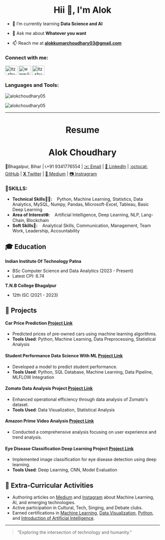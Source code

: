<h1 align="center">Hii 👋, I'm Alok</h1>

- 🌱 I’m currently learning **Data Science and AI**

- 💬 Ask me about **Whatever you want**

- 📫 Reach me at **alokkumarchoudhary03@gmail.com**

<h3 align="left">Connect with me:</h3>
<a href="https://x.com/AlokChoudh78331?t=8zuH3jMz6KGa29bGpbuBzg&s=08" target="blank"><img align="center" src="https://raw.githubusercontent.com/rahuldkjain/github-profile-readme-generator/master/src/images/icons/Social/twitter.svg" alt="itz_shu6h" height="30" width="40" /></a>
<a href="https://linkedin.com/in/alok-choudhary9341776554/" target="blank"><img align="center" src="https://raw.githubusercontent.com/rahuldkjain/github-profile-readme-generator/master/src/images/icons/Social/linked-in-alt.svg" alt="www.linkedin.com/in/shubham-kumar-gupta-00a929280" height="30" width="40" /></a>
<a href="https://www.instagram.com/alokchoudhary__1?igsh=Z3dlcmJndHNvaHJw" target="blank"><img align="center" src="https://raw.githubusercontent.com/rahuldkjain/github-profile-readme-generator/master/src/images/icons/Social/instagram.svg" alt="itz_shu6h" height="30" width="40" /></a>

<h3 align="left">Languages and Tools:</h3>
<p><img align="center" src="https://github-readme-stats.vercel.app/api/top-langs?username=alokchoudhary05&show_icons=true&locale=en&layout=compact" alt="alokchoudhary05" /></p>

<p><img align="center" src="https://github-readme-streak-stats.herokuapp.com/?user=alokchoudhary05&" alt="alokchoudhary05" /></p>

-----------------------------------------------------------------------------------------------------------------------------------------------

<h1 align="center">Resume</h1>
<h1 align="center">Alok Choudhary</h1>

📍Bhagalpur, Bihar  | 📞+91 9341776554  | [✉️ Email](mailto:alokkumarchoudhary03@gmail.com)  | [🔗 LinkedIn](https://linkedin.com/in/alok-choudhary9341776554)  | [:octocat: GitHub](https://github.com/alokchoudhary05)  | [**X** Twitter](https://x.com/AlokChoudh78331?t=8zuH3jMz6KGa29bGpbuBzg&s=08)  | [📑 Medium](https://alok05.medium.com/)  | [📷 Instragram](https://www.instagram.com/alokchoudhary__1?igsh=Z3dlcmJndHNvaHJw) 

<h3>🧠SKILLS:</h3>
<ul>
    <li><b>Technical Skills👨‍💻:</b> &nbsp;&nbsp; Python, Machine Learning, Statistics, Data Analytics, MySQL, Numpy, Pandas, Microsoft-Excel, Tableau, Basic Deep Learning</li>
    <li><b>Area of Interest🌐:</b> &nbsp;&nbsp; Artificial Intelligence, Deep Learning, NLP, Lang-Chain, Blockchain</li>
    <li><b>Soft Skills🤹:</b> &nbsp;&nbsp; Analytical Skills, Communication, Management, Team Work, Leadership, Accountability</li>
</ul>

## 🎓 Education
**Indian Institute Of Technology Patna**
- BSc Computer Science and Data Analytics (2023 - Present)
- Latest CPI: 8.74

**T.N.B College Bhagalpur**
- 12th ISC (2021 - 2023)

## 🚀 Projects
#### Car Price Prediction [Project Link](https://github.com/alokchoudhary05/Car_Price_Predictor)
- Predicted prices of pre-owned cars using machine learning algorithms.
- **Tools Used**: Python, Machine Learning, Data Preprocessing, Statistical Analysis

#### Student Performance Data Science With ML [Project Link](https://github.com/alokchoudhary05/Data-Science-with-ML-Project)
- Developed a model to predict student performance.
- **Tools Used**: Python, SQL Database, Machine Learning, Data Pipeline, MLFLOW Integration

#### Zomato Data Analysis Project [Project Link](https://github.com/alokchoudhary05/Zomato-Data-Analysis-Project-)
- Enhanced operational efficiency through data analysis of Zomato's dataset.
- **Tools Used**: Data Visualization, Statistical Analysis

#### Amazon Prime Video Analysis [Project Link](https://public.tableau.com/app/profile/alok.1/viz/AmazonPrime_16985203484140/AmazonPrime)
- Conducted a comprehensive analysis focusing on user experience and trend analysis.

#### Eye Disease Classification Deep Learning Project [Project Link](https://github.com/alokchoudhary05/eye_disease_classifier)
- Implemented image classification for eye disease detection using deep learning.
- **Tools Used**: Deep Learning, CNN, Model Evaluation

## 🎨 Extra-Curricular Activities
- Authoring articles on [Medium](https://alok05.medium.com/) and [Instagram](https://www.instagram.com/%20aiml.club/?hl=en) about Machine Learning, AI, and emerging technologies.
- Active participation in Cultural, Tech, Singing, and Debate clubs.
- Earned certifications in [Machine Learning](https://courses.cognitiveclass.ai/certificates/d151f85f177c47e0b8ee82a4d3d9d98f), [Data Visualization](https://courses.cognitiveclass.ai/certificates/c845b9179036466688ab39cbe133d57b), [Python](https://www.guvi.in/verify-certificate?id=1i8Sm9zu7BE11C6435), and [Introduction of Artificial Intelligence](https://www.guvi.in/verify-certificate?id=7603N29x81p19k901g).

---

> "Exploring the intersection of technology and humanity."


<!---
alokchoudhary05/alokchoudhary05 is a ✨ special ✨ repository because its `README.md` (this file) appears on your GitHub profile.
You can click the Preview link to take a look at your changes.
--->
